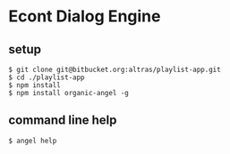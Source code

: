 # Econt Dialog Engine

## setup

    $ git clone git@bitbucket.org:altras/playlist-app.git
    $ cd ./playlist-app
    $ npm install
    $ npm install organic-angel -g

## command line help

    $ angel help